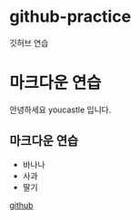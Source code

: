 # github-practice
깃허브 연습

# 마크다운 연습

안녕하세요  youcastle 입니다.

## 마크다운 연습

- 바나나
- 사과
- 딸기

[github](https://github.com)
